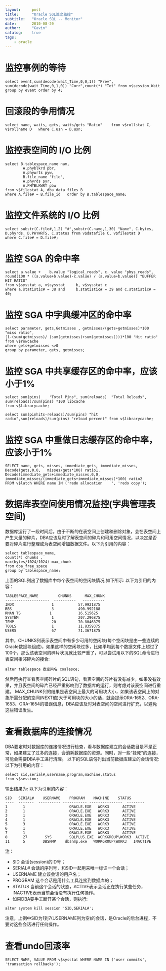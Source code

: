 ```yaml
---
layout:     post
title:      "Oracle SQL篇之监控"
subtitle:   "Oracle SQL -- Monitor"
date:       2010-08-20
author:     "Gavin"
catalog:    true
tags:
    - oracle
---
```



# 监控事例的等待

```
select event,sum(decode(wait_Time,0,0,1)) "Prev", sum(decode(wait_Time,0,1,0)) "Curr",count(*) "Tot" from v$session_Wait    group by event order by 4;
```

# 回滚段的争用情况

```
select name, waits, gets, waits/gets "Ratio"	from v$rollstat C, v$rollname D   where C.usn = D.usn;
```

# 监控表空间的 I/O 比例

```
select B.tablespace_name nam, 
        A.phyblkrd pbr,
        A.phywrts pyw, 
        B.file_name "file", 
        A.phyrds pyr, 
        A.PHYBLKWRT pbw 
from v$filestat A, dba_data_files B   
where A.file# = B.file_id   order by B.tablespace_name;     
```


# 监控文件系统的 I/O 比例 

```
select substr(C.file#,1,2) "#",substr(C.name,1,30) "Name", C.bytes, D.phyrds, D.PHYWRTS, C.status from v$datafile C, v$filestat D           
where C.file# = D.file#;
```

# 监控 SGA 的命中率

```
select a.value +	b.value "logical_reads", c.	value "phys_reads", round(100 * ((a.value+b.value)-c.value) / (a.value+b.value)) "BUFFER HIT RATIO" 
from v$sysstat a, v$sysstat 	b, v$sysstat c 
where a.statistic# = 38 and 	b.statistic# = 39 and c.statistic# = 40;
```


# 监控 SGA 中字典缓冲区的命中率

```
select parameter, gets,Getmisses , getmisses/(gets+getmisses)*100 "miss ratio",
(1-(sum(getmisses)/ (sum(getmisses)+sum(getmisses))))*100 "Hit ratio" 
from v$rowcache 
where gets+getmisses <>0 
group by parameter, gets, getmisses;
```

# 监控 SGA 中共享缓存区的命中率，应该小于1%

```
select sum(pins)	"Total Pins", sum(reloads)  "Total Reloads", 
sum(reloads)/sum(pins) *100 libcache 
from v$librarycache;                     

select sum(pinhits-reloads)/sum(pins) "hit radio",sum(reloads)/sum(pins) "reload percent" from v$librarycache;
```

# 监控 SGA 中重做日志缓存区的命中率，应该小于1% 

```
SELECT name, gets, misses, immediate_gets, immediate_misses, Decode(gets,0,0,	misses/gets*100) ratio1, 
Decode(immediate_gets+immediate_misses,0,0, immediate_misses/(immediate_gets+immediate_misses)*100) ratio2 
FROM v$latch WHERE name IN ('redo allocation	', 'redo copy');
```

# 数据库表空间使用情况监控(字典管理表空间) 

数据库运行了一段时间后，由于不断的在表空间上创建和删除对象，会在表空间上产生大量的碎片，DBA应该及时了解表空间的碎片和可用空间情况，以决定是否要对碎片进行整理或为表空间增加数据文件。以下为引用的内容：

```
select tablespace_name, 
count(*) chunks , 
max(bytes/1024/1024) max_chunk 
from dba_free_space 
group by tablespace_name; 
```

上面的SQL列出了数据库中每个表空间的空闲块情况,如下所示: 
以下为引用的内容：

```
TABLESPACE_NAME         CHUNKS      MAX_CHUNK 
--------------------  ----------   ---------- 
INDX                 1           57.9921875 
RBS                  3           490.992188 
RMAN_TS             1            16.515625 
SYSTEM               1           207.296875 
TEMP                 20          70.8046875 
TOOLS                1           11.8359375 
USERS                67          71.3671875
```

其中，CHUNKS列表示表空间中有多少可用的空闲块(每个空闲块是由一些连续的Oracle数据块组成)，如果这样的空闲块过多，比如平均到每个数据文件上超过了100个，那么该表空间的碎片状况就比较严重了，可以尝试用以下的SQL命令进行表空间相邻碎片的接合: 

```
alter tablespace 表空间名 coalesce;
```

然后再执行查看表空间碎片的SQL语句，看表空间的碎片有没有减少。如果没有效果，并且表空间的碎片已经严重影响到了数据库的运行，则考虑对该表空间进行重建。
MAX_CHUNK列的结果是表空间上最大的可用块大小，如果该表空间上的对象所需分配的空间(NEXT值)大于可用块的大小的话，就会提示ORA-1652、ORA-1653、ORA-1654的错误信息，DBA应该及时对表空间的空间进行扩充，以避免这些错误发生。

# 查看数据库的连接情况

DBA要定时对数据库的连接情况进行检查，看与数据库建立的会话数目是不是正常，如果建立了过多的连接，会消耗数据库的资源。同时，对一些“挂死”的连接，可能会需要DBA手工进行清理。
以下的SQL语句列出当前数据库建立的会话情况: 以下为引用的内容：

```
select sid,serial#,username,program,machine,status 
from v$session; 
```

输出结果为: 以下为引用的内容：

```
SID   SERIAL#    USERNAME    PROGRAM    MACHINE    STATUS 
----  -------  ---------- ----------- ---------------  -------- 
1       1                    ORACLE.EXE   WORK3      ACTIVE 
2       1                    ORACLE.EXE   WORK3      ACTIVE 
3       1                    ORACLE.EXE   WORK3      ACTIVE 
4       1                    ORACLE.EXE   WORK3      ACTIVE 
5       3                    ORACLE.EXE   WORK3      ACTIVE 
6       1                    ORACLE.EXE   WORK3      ACTIVE 
7       1                    ORACLE.EXE   WORK3      ACTIVE 
8       27        SYS        SQLPLUS.EXE  WORKGROUP\WORK3  ACTIVE 
11      5        DBSNMP    dbsnmp.exe   WORKGROUP\WORK3   INACTIVE
```
注：
* SID 会话(session)的ID号；
* SERIAL# 会话的序列号，和SID一起用来唯一标识一个会话；
* USERNAME 建立该会话的用户名；
* PROGRAM 这个会话是用什么工具连接到数据库的；
* STATUS 当前这个会话的状态，ACTIVE表示会话正在执行某些任务，INACTIVE表示当前会话没有执行任何操作。
* 如果DBA要手工断开某个会话，则执行: 
```
alter system kill session 'SID,SERIAL#'; 
```

注意，上例中SID为1到7(USERNAME列为空)的会话，是Oracle的后台进程，不要对这些会话进行任何操作。

# 查看undo回滚率

```
SELECT NAME, VALUE FROM v$sysstat WHERE NAME IN ('user commits', 'transaction rollbacks');
```
